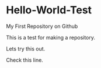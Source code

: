 # Hello-World-Test
My First Repository on Github

This is a test for making a repository.

Lets try this out.

Check this line.
